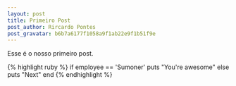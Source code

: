 ```yaml
---
layout: post
title: Primeiro Post
post_author: Rircardo Pontes
post_gravatar: b6b7a6177f1058a9f1ab22e9f1b51f9e
---
```


Esse é o nosso primeiro post.

{% highlight ruby %}
if employee == 'Sumoner'
  puts "You're awesome"
else
  puts "Next"
end
{% endhighlight %}
